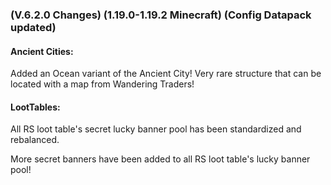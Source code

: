 ### **(V.6.2.0 Changes) (1.19.0-1.19.2 Minecraft) (Config Datapack updated)**

#### Ancient Cities:
Added an Ocean variant of the Ancient City! Very rare structure that can be located with a map from Wandering Traders!

#### LootTables:
All RS loot table's secret lucky banner pool has been standardized and rebalanced.

More secret banners have been added to all RS loot table's lucky banner pool!